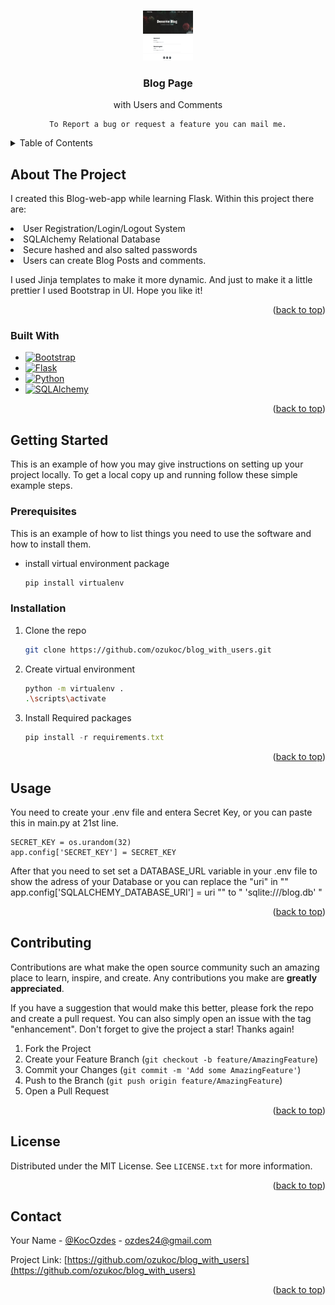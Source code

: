 <a name="readme-top"></a>

<!-- PROJECT LOGO -->
<br />
<div align="center">
  <a href="https://github.com/ozukoc/blog_with_users">
    <img src="static\img\Blog-SS.png" alt="Logo" width="80" height="80">
  </a>

<h3 align="center">Blog Page</h3>

  <p align="center">
    with Users and Comments


    
    To Report a bug or request a feature you can mail me.

  </p>
</div>



<!-- TABLE OF CONTENTS -->
<details>
  <summary>Table of Contents</summary>
  <ol>
    <li>
      <a href="#about-the-project">About The Project</a>
      <ul>
        <li><a href="#built-with">Built With</a></li>
      </ul>
    </li>
    <li>
      <a href="#getting-started">Getting Started</a>
      <ul>
        <li><a href="#prerequisites">Prerequisites</a></li>
        <li><a href="#installation">Installation</a></li>
      </ul>
    </li>
    <li><a href="#usage">Usage</a></li>
    <li><a href="#contributing">Contributing</a></li>
    <li><a href="#license">License</a></li>
    <li><a href="#contact">Contact</a></li>
  </ol>
</details>



<!-- ABOUT THE PROJECT -->
## About The Project



I created this Blog-web-app while learning Flask. Within this project there are:

<li>User Registration/Login/Logout System</li>
<li>SQLAlchemy Relational Database</li>
<li>Secure hashed and also salted passwords</li>
<li>Users can create Blog Posts and comments.</li>

I used Jinja templates to make it more dynamic. And just to make it a little prettier I used Bootstrap in UI. Hope you like it!


<p align="right">(<a href="#readme-top">back to top</a>)</p>



### Built With


* [![Bootstrap][Bootstrap.com]][Bootstrap-url]
* [![Flask][Flask]][Flask-url]
* [![Python]][Python-url]
* [![SQLAlchemy][sqlalchemy.org]][sqlalchemy-url]

<p align="right">(<a href="#readme-top">back to top</a>)</p>



<!-- GETTING STARTED -->
## Getting Started

This is an example of how you may give instructions on setting up your project locally.
To get a local copy up and running follow these simple example steps.

### Prerequisites

This is an example of how to list things you need to use the software and how to install them.
* install virtual environment package
  ```sh
  pip install virtualenv
  ```

### Installation

1. Clone the repo
   ```sh
   git clone https://github.com/ozukoc/blog_with_users.git
   ```
3. Create virtual environment
   ```sh
   python -m virtualenv .
   .\scripts\activate
   ```
4. Install Required packages
   ```js
   pip install -r requirements.txt
   ```

<p align="right">(<a href="#readme-top">back to top</a>)</p>



<!-- USAGE EXAMPLES -->
## Usage

You need to create your .env file and entera Secret Key, or you can paste this in main.py at 21st line.
```
SECRET_KEY = os.urandom(32)
app.config['SECRET_KEY'] = SECRET_KEY
```

After that you need to set set a DATABASE_URL variable in your .env file to show the adress of your Database or you can replace the  "uri" in "" app.config['SQLALCHEMY_DATABASE_URI'] = uri "" to  " 'sqlite:///blog.db' "

<p align="right">(<a href="#readme-top">back to top</a>)</p>



<!-- CONTRIBUTING -->
## Contributing

Contributions are what make the open source community such an amazing place to learn, inspire, and create. Any contributions you make are **greatly appreciated**.

If you have a suggestion that would make this better, please fork the repo and create a pull request. You can also simply open an issue with the tag "enhancement".
Don't forget to give the project a star! Thanks again!

1. Fork the Project
2. Create your Feature Branch (`git checkout -b feature/AmazingFeature`)
3. Commit your Changes (`git commit -m 'Add some AmazingFeature'`)
4. Push to the Branch (`git push origin feature/AmazingFeature`)
5. Open a Pull Request

<p align="right">(<a href="#readme-top">back to top</a>)</p>



<!-- LICENSE -->
## License

Distributed under the MIT License. See `LICENSE.txt` for more information.

<p align="right">(<a href="#readme-top">back to top</a>)</p>



<!-- CONTACT -->
## Contact

Your Name - [@KocOzdes](https://twitter.com/KocOzdes) - ozdes24@gmail.com

Project Link: [https://github.com/ozukoc/blog_with_users](https://github.com/ozukoc/blog_with_users)

<p align="right">(<a href="#readme-top">back to top</a>)</p>
<!-- MARKDOWN LINKS & IMAGES -->


[product-screenshot]: https://prnt.sc/CdxThx0S1ycM

[Bootstrap.com]: https://img.shields.io/badge/Bootstrap-563D7C?style=for-the-badge&logo=bootstrap&logoColor=white
[Bootstrap-url]: https://getbootstrap.com
[Python]: https://img.shields.io/badge/-python-informational
[Python-url]:https://www.python.org/
[Flask]: https://img.shields.io/badge/-Flask-black
[Flask-url]:https://flask.palletsprojects.com/en/2.2.x/
[sqlalchemy.org]: https://img.shields.io/badge/-SqlAlchemy-red
[sqlalchemy-url]:https://www.sqlalchemy.org/
